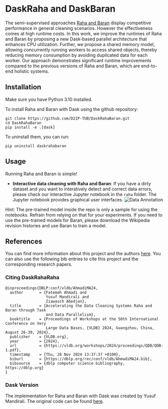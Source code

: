# DaskRaha and DaskBaran

The semi-supervised approaches [Raha and Baran](https://github.com/BigDaMa/raha) display competitive performance in general cleaning scenarios. However the effectiveness comes at high runtime costs.
In this work, we improve the runtimes of Raha and Baran by proposing a new Dask-based parallel architecture that enhances CPU utilization. Further, we propose a shared memory model, allowing concurrently running workers to access shared objects, thereby reducing memory consumption by avoiding duplicated data for each worker. Our approach demonstrates significant runtime improvements compared to the previous versions of Raha and Baran, which are end-to-end holistic systems.


## Installation

Make sure you have Python 3.10 installed.

To install Raha and Baran with Dask using the github repository:
```console
git clone https://github.com/D2IP-TUB/DaskRahaBaran.git
cd DaskRahaBaran
pip install -e .[dask]
```

To uninstall them, you can run:
```console
pip uninstall daskrahabaran
```

## Usage
Running Raha and Baran is simple!
   - **Interactive data cleaning with Raha and Baran**: If you have a dirty dataset and you want to interatively detect and correct data errors, please check our interactive Jupyter notebook in the `raha` folder. The Jupyter notebook provides graphical user interfaces.
   ![Data Annotation](pictures/ui.png)   
   
Hint:
The pre-trained model inside the repo is only a sample for using the notebooks. Refrain from relying on that for your experiments. If you need to use the pre-trained models for Baran, please download the Wikipedia revision histories and use Baran to train a model.

## References
You can find more information about this project and the authors [here](https://vldb.org/workshops/2024/proceedings/QDB/QDB-1.pdf). You can also use the following bib entries to cite this project and the corresponding research papers.

### Citing DaskRahaRaha
```
@inproceedings{DBLP:conf/vldb/AhmadiMA24,
  author       = {Fatemeh Ahmadi and
                  Yusuf Mandirali and
                  Ziawasch Abedjan},
  title        = {Accelerating the Data Cleaning Systems Raha and Baran through Task
                  and Data Parallelism},
  booktitle    = {Proceedings of Workshops at the 50th International Conference on Very
                  Large Data Bases, {VLDB} 2024, Guangzhou, China, August 26-30, 2024},
  publisher    = {VLDB.org},
  year         = {2024},
  url          = {https://vldb.org/workshops/2024/proceedings/QDB/QDB-1.pdf},
  timestamp    = {Thu, 28 Nov 2024 13:37:37 +0100},
  biburl       = {https://dblp.org/rec/conf/vldb/AhmadiMA24.bib},
  bibsource    = {dblp computer science bibliography, https://dblp.org}
}
```

### Dask Version
The implementation for Raha and Baran with Dask was created by Yusuf Mandirali. The original code can be found [here](https://github.com/yimlyim/DaskRaha).

